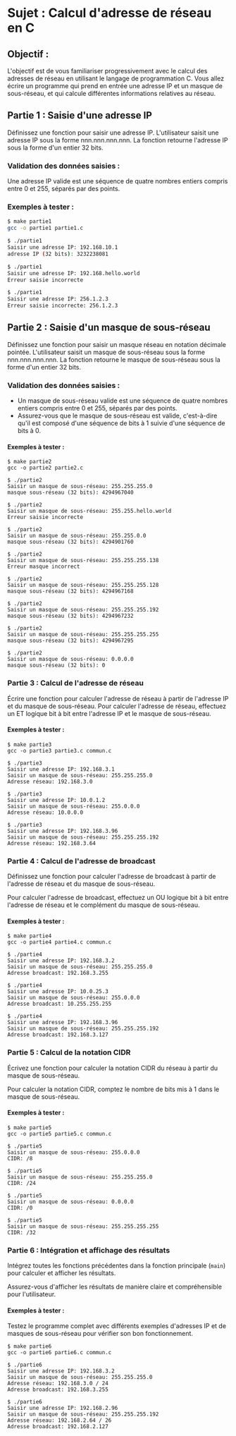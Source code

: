 # Sujet : Calcul d'adresse de réseau en C


## Objectif :
L'objectif est de vous familiariser progressivement avec le calcul des adresses de réseau en utilisant le langage de programmation C. Vous allez écrire un programme qui prend en entrée une adresse IP et un masque de sous-réseau, et qui calcule différentes informations relatives au réseau.

## Partie 1 : Saisie d'une adresse IP

Définissez une fonction pour saisir une adresse IP. L'utilisateur saisit une adresse IP sous la forme nnn.nnn.nnn.nnn. La fonction retourne l'adresse IP sous la forme d'un entier 32 bits.

### Validation des données saisies :
Une adresse IP valide est une séquence de quatre nombres entiers compris entre 0 et 255, séparés par des points.

### Exemples à tester :
```bash
$ make partie1
gcc -o partie1 partie1.c

$ ./partie1
Saisir une adresse IP: 192.168.10.1
adresse IP (32 bits): 3232238081

$ ./partie1
Saisir une adresse IP: 192.168.hello.world
Erreur saisie incorrecte

$ ./partie1
Saisir une adresse IP: 256.1.2.3
Erreur saisie incorrecte: 256.1.2.3

```

## Partie 2 : Saisie d'un masque de sous-réseau

Définissez une fonction pour saisir un masque réseau en notation décimale pointée. L'utilisateur saisit un masque de sous-réseau sous la forme nnn.nnn.nnn.nnn. La fonction retourne le masque de sous-réseau sous la forme d'un entier 32 bits.

### Validation des données saisies :
- Un masque de sous-réseau valide est une séquence de quatre nombres entiers compris entre 0 et 255, séparés par des points.
- Assurez-vous que le masque de sous-réseau est valide, c'est-à-dire qu'il est composé d'une séquence de bits à 1 suivie d'une séquence de bits à 0.

#### Exemples à tester :
```
$ make partie2
gcc -o partie2 partie2.c

$ ./partie2
Saisir un masque de sous-réseau: 255.255.255.0
masque sous-réseau (32 bits): 4294967040

$ ./partie2
Saisir un masque de sous-réseau: 255.255.hello.world
Erreur saisie incorrecte

$ ./partie2
Saisir un masque de sous-réseau: 255.255.0.0
masque sous-réseau (32 bits): 4294901760

$ ./partie2
Saisir un masque de sous-réseau: 255.255.255.138
Erreur masque incorrect

$ ./partie2
Saisir un masque de sous-réseau: 255.255.255.128
masque sous-réseau (32 bits): 4294967168

$ ./partie2
Saisir un masque de sous-réseau: 255.255.255.192
masque sous-réseau (32 bits): 4294967232

$ ./partie2
Saisir un masque de sous-réseau: 255.255.255.255
masque sous-réseau (32 bits): 4294967295

$ ./partie2
Saisir un masque de sous-réseau: 0.0.0.0
masque sous-réseau (32 bits): 0

```

### Partie 3 : Calcul de l'adresse de réseau

Écrire une fonction pour calculer l'adresse de réseau à partir de l'adresse IP et du masque de sous-réseau. Pour calculer l'adresse de réseau, effectuez un ET logique bit à bit entre l'adresse IP et le masque de sous-réseau.

#### Exemples à tester :

```
$ make partie3
gcc -o partie3 partie3.c commun.c

$ ./partie3
Saisir une adresse IP: 192.168.3.1
Saisir un masque de sous-réseau: 255.255.255.0
Adresse réseau: 192.168.3.0

$ ./partie3
Saisir une adresse IP: 10.0.1.2
Saisir un masque de sous-réseau: 255.0.0.0
Adresse réseau: 10.0.0.0

$ ./partie3
Saisir une adresse IP: 192.168.3.96
Saisir un masque de sous-réseau: 255.255.255.192
Adresse réseau: 192.168.3.64

```

### Partie 4 : Calcul de l'adresse de broadcast

Définissez une fonction pour calculer l'adresse de broadcast à partir de l'adresse de réseau et du masque de sous-réseau.

Pour calculer l'adresse de broadcast, effectuez un OU logique bit à bit entre l'adresse de réseau et le complément du masque de sous-réseau.

#### Exemples à tester :

```
$ make partie4
gcc -o partie4 partie4.c commun.c

$ ./partie4
Saisir une adresse IP: 192.168.3.2
Saisir un masque de sous-réseau: 255.255.255.0
Adresse broadcast: 192.168.3.255

$ ./partie4
Saisir une adresse IP: 10.0.25.3
Saisir un masque de sous-réseau: 255.0.0.0
Adresse broadcast: 10.255.255.255

$ ./partie4
Saisir une adresse IP: 192.168.3.96
Saisir un masque de sous-réseau: 255.255.255.192
Adresse broadcast: 192.168.3.127
```

### Partie 5 : Calcul de la notation CIDR

Écrivez une fonction pour calculer la notation CIDR du réseau à partir du masque de sous-réseau.

Pour calculer la notation CIDR, comptez le nombre de bits mis à 1 dans le masque de sous-réseau.

#### Exemples à tester :
```
$ make partie5
gcc -o partie5 partie5.c commun.c

$ ./partie5
Saisir un masque de sous-réseau: 255.0.0.0
CIDR: /8

$ ./partie5
Saisir un masque de sous-réseau: 255.255.255.0
CIDR: /24

$ ./partie5
Saisir un masque de sous-réseau: 0.0.0.0
CIDR: /0

$ ./partie5
Saisir un masque de sous-réseau: 255.255.255.255
CIDR: /32

```

### Partie 6 : Intégration et affichage des résultats

Intégrez toutes les fonctions précédentes dans la fonction principale (`main`) pour calculer et afficher les résultats.

Assurez-vous d'afficher les résultats de manière claire et compréhensible pour l'utilisateur.

#### Exemples à tester :

Testez le programme complet avec différents exemples d'adresses IP et de masques de sous-réseau pour vérifier son bon fonctionnement.

```
$ make partie6
gcc -o partie6 partie6.c commun.c

$ ./partie6
Saisir une adresse IP: 192.168.3.2
Saisir un masque de sous-réseau: 255.255.255.0
Adresse réseau: 192.168.3.0 / 24
Adresse broadcast: 192.168.3.255

$ ./partie6
Saisir une adresse IP: 192.168.2.96
Saisir un masque de sous-réseau: 255.255.255.192 
Adresse réseau: 192.168.2.64 / 26
Adresse broadcast: 192.168.2.127
```
